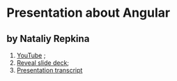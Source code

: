 # Presentation about Angular

## by Nataliy Repkina

1. [YouTube](https://www.youtube.com/watch?v=xiAid6o9egE) ;
2. [Reveal slide deck](https://presentation-angular-nuttik.netlify.app/#/cover);
3. [Presentation transcript](/transcript.md)
